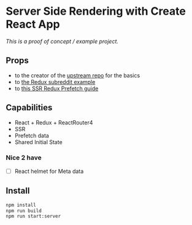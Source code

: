 # Server Side Rendering with Create React App

*This is a proof of concept / example project.*

## Props
* to the creator of the [upstream repo](https://github.com/ayroblu/ssr-create-react-app-v2) for the basics
* to [the Redux subreddit example](http://redux.js.org/docs/advanced/ExampleRedditAPI.html)
* to [this SSR Redux Prefetch guide](https://blog.tableflip.io/server-side-rendering-with-react-and-redux/)

## Capabilities
* React + Redux + ReactRouter4
* SSR
* Prefetch data
* Shared Initial State

### Nice 2 have
* [ ] React helmet for Meta data

## Install
``` bash
npm install
npm run build
npm run start:server
```
